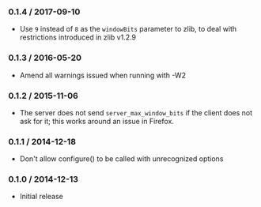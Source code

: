 ### 0.1.4 / 2017-09-10

- Use `9` instead of `8` as the `windowBits` parameter to zlib, to deal with
  restrictions introduced in zlib v1.2.9

### 0.1.3 / 2016-05-20

- Amend all warnings issued when running with -W2

### 0.1.2 / 2015-11-06

- The server does not send `server_max_window_bits` if the client does not ask
  for it; this works around an issue in Firefox.

### 0.1.1 / 2014-12-18

- Don't allow configure() to be called with unrecognized options

### 0.1.0 / 2014-12-13

- Initial release
